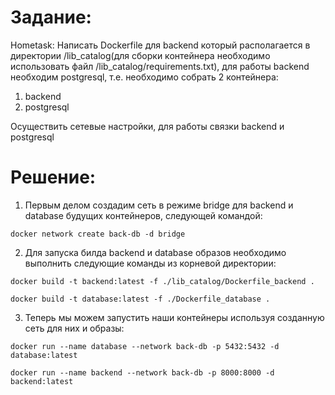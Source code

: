 Задание:
========

Hometask: Написать Dockerfile для backend который располагается в директории /lib_catalog(для сборки контейнера необходимо использовать файл /lib_catalog/requirements.txt), для работы backend необходим postgresql, т.е. необходимо собрать 2 контейнера:
1. backend
2. postgresql

Осуществить сетевые настройки, для работы связки backend и postgresql

Решение:
========

1) Первым делом создадим сеть в режиме bridge для backend и database будущих контейнеров, следующей командой:


``` docker network create back-db -d bridge ```


2) Для запуска билда backend и database образов необходимо выполнить следующие команды из корневой директории:


``` docker build -t backend:latest -f ./lib_catalog/Dockerfile_backend . ```


``` docker build -t database:latest -f ./Dockerfile_database . ``` 


3) Теперь мы можем запустить наши контейнеры используя созданную сеть для них и образы:

``` docker run --name database --network back-db -p 5432:5432 -d database:latest ```

``` docker run --name backend --network back-db -p 8000:8000 -d backend:latest ```



